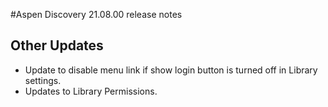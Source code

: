 #Aspen Discovery 21.08.00 release notes

## Other Updates
- Update to disable menu link if show login button is turned off in Library settings.
- Updates to Library Permissions.